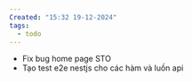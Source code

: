 ```yaml
---
Created: "15:32 19-12-2024"
tags:
  - todo
---
```


- Fix bug home page STO
- Tạo test e2e nestjs cho các hàm và luồn api 